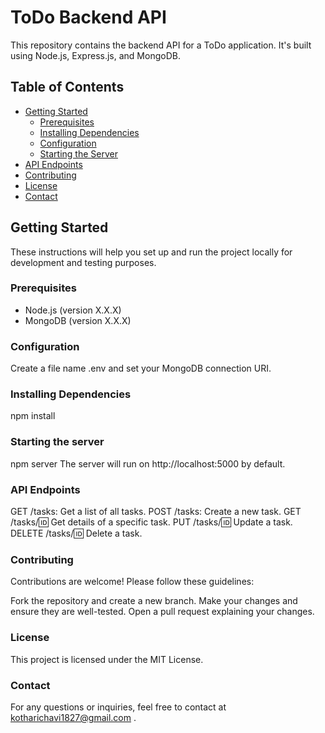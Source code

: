 # ToDo Backend API

This repository contains the backend API for a ToDo application. It's built using Node.js, Express.js, and MongoDB.

## Table of Contents

- [Getting Started](#getting-started)
  - [Prerequisites](#prerequisites)
  - [Installing Dependencies](#installing-dependencies)
  - [Configuration](#configuration)
  - [Starting the Server](#starting-the-server)
- [API Endpoints](#api-endpoints)
- [Contributing](#contributing)
- [License](#license)
- [Contact](#contact)

## Getting Started

These instructions will help you set up and run the project locally for development and testing purposes.

### Prerequisites

- Node.js (version X.X.X)
- MongoDB (version X.X.X)

### Configuration
Create a file name .env and  set your MongoDB connection URI.

### Installing Dependencies
npm install

### Starting the server
npm server
The server will run on http://localhost:5000 by default.

### API Endpoints
GET /tasks: Get a list of all tasks.
POST /tasks: Create a new task.
GET /tasks/:id: Get details of a specific task.
PUT /tasks/:id: Update a task.
DELETE /tasks/:id: Delete a task.

### Contributing
Contributions are welcome! Please follow these guidelines:

Fork the repository and create a new branch.
Make your changes and ensure they are well-tested.
Open a pull request explaining your changes.

### License
This project is licensed under the MIT License.

### Contact
For any questions or inquiries, feel free to contact at kotharichavi1827@gmail.com .
